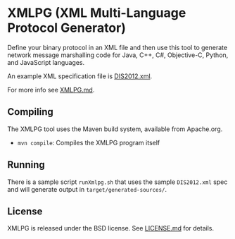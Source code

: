 # XMLPG (XML Multi-Language Protocol Generator)

Define your binary protocol in an XML file and then use this tool to generate network message marshalling code for Java, C++, C#, Objective-C, Python, and JavaScript languages.

An example XML specification file is [DIS2012.xml](DIS2012.xml).

For more info see [XMLPG.md](XMLPG.md).

## Compiling

The XMLPG tool uses the Maven build system, available from Apache.org.

* `mvn compile`: Compiles the XMLPG program itself

## Running

There is a sample script `runXmlpg.sh` that uses the sample `DIS2012.xml` spec and will generate output in `target/generated-sources/`.

## License

XMLPG is released under the BSD license. See [LICENSE.md](LICENSE.md) for details. 
